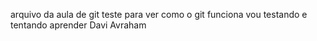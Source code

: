 arquivo da aula de git 
teste para ver como o git funciona
vou testando e tentando aprender
Davi Avraham